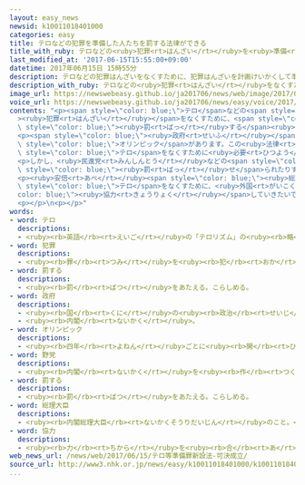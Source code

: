 ```yaml
---
layout: easy_news
newsid: k10011018401000
categories: easy
title: テロなどの犯罪を準備した人たちを罰する法律ができる
title_with_ruby: テロなどの<ruby>犯罪<rt>はんざい</rt></ruby>を<ruby>準備<rt>じゅんび</rt></ruby>した<ruby>人<rt>ひと</rt></ruby>たちを<ruby>罰<rt>ばっ</rt></ruby>する<ruby>法律<rt>ほうりつ</rt></ruby>ができる
last_modified_at: '2017-06-15T15:55:00+09:00'
datetime: 2017年06月15日 15時55分
description: テロなどの犯罪はんざいをなくすために、犯罪はんざいを計画けいかくして準備じゅんびをした人ひとたちを罰ばっする法律ほうりつができました。
description_with_ruby: テロなどの<ruby>犯罪<rt>はんざい</rt></ruby>をなくすために、<ruby>犯罪<rt>はんざい</rt></ruby>を<ruby>計画<rt>けいかく</rt></ruby>して<ruby>準備<rt>じゅんび</rt></ruby>をした<ruby>人<rt>ひと</rt></ruby>たちを<ruby>罰<rt>ばっ</rt></ruby>する<ruby>法律<rt>ほうりつ</rt></ruby>ができました。
image_url: https://newswebeasy.github.io/ja201706/news/web/image/2017/06/15/k10011018401000.jpg
voice_url: https://newswebeasy.github.io/ja201706/news/easy/voice/2017/06/15/k10011018401000.mp3
contents: "<p><span style=\"color: blue;\">テロ</span>などの<span style=\"color: blue;\"\
  ><ruby>犯罪<rt>はんざい</rt></ruby></span>をなくすために、<span style=\"color: blue;\"><ruby>犯罪<rt>はんざい</rt></ruby></span>を<ruby>計画<rt>けいかく</rt></ruby>して<ruby>準備<rt>じゅんび</rt></ruby>をした<ruby>人<rt>ひと</rt></ruby>たちを<span\
  \ style=\"color: blue;\"><ruby>罰<rt>ばっ</rt></ruby>する</span><ruby>法律<rt>ほうりつ</rt></ruby>ができました。</p>\n\
  <p><span style=\"color: blue;\"><ruby>政府<rt>せいふ</rt></ruby></span>は「２０２０<ruby>年<rt>ねん</rt></ruby>には<ruby>東京<rt>とうきょう</rt></ruby>で<span\
  \ style=\"color: blue;\">オリンピック</span>があります。この<ruby>法律<rt>ほうりつ</rt></ruby>は<span\
  \ style=\"color: blue;\">テロ</span>をなくすために<ruby>必要<rt>ひつよう</rt></ruby>です」などと<ruby>説明<rt>せつめい</rt></ruby>しています。</p>\n\
  <p>しかし、<ruby>民進党<rt>みんしんとう</rt></ruby>などの<span style=\"color: blue;\"><ruby>野党<rt>やとう</rt></ruby></span>は「この<ruby>法律<rt>ほうりつ</rt></ruby>ができると、<ruby>悪<rt>わる</rt></ruby>いことをしていない<ruby>市民<rt>しみん</rt></ruby>が<ruby>警察<rt>けいさつ</rt></ruby>に<ruby>調<rt>しら</rt></ruby>べられたり、<span\
  \ style=\"color: blue;\"><ruby>罰<rt>ばっ</rt></ruby>せ</span>られたりするかもしれません」などと<ruby>言<rt>い</rt></ruby>って、<ruby>強<rt>つよ</rt></ruby>く<ruby>反対<rt>はんたい</rt></ruby>していました。</p>\n\
  <p><ruby>安倍<rt>あべ</rt></ruby><span style=\"color: blue;\"><ruby>総理大臣<rt>そうりだいじん</rt></ruby></span>は「<span\
  \ style=\"color: blue;\">テロ</span>をなくすために、<ruby>外国<rt>がいこく</rt></ruby>とも<span style=\"\
  color: blue;\"><ruby>協力<rt>きょうりょく</rt></ruby></span>していきたいです」と<ruby>話<rt>はな</rt></ruby>しています。</p>\n\
  <p></p>\n<p></p>"
words:
- word: テロ
  descriptions:
  - <ruby><rb>英語</rb><rt>えいご</rt></ruby>の「テロリズム」の<ruby><rb>略</rb><rt>りゃく</rt></ruby>。<ruby><rb>政治的</rb><rt>せいじてき</rt></ruby>な<ruby><rb>目的</rb><rt>もくてき</rt></ruby>を<ruby><rb>成</rb><rt>な</rt></ruby>しとげるためには、<ruby><rb>人</rb><rt>ひと</rt></ruby>の<ruby><rb>命</rb><rt>いのち</rt></ruby>をうばうような<ruby><rb>暴力</rb><rt>ぼうりょく</rt></ruby>を<ruby><rb>使</rb><rt>つか</rt></ruby>ってもよいとする<ruby><rb>考</rb><rt>かんが</rt></ruby>え。また、そのような<ruby><rb>考</rb><rt>かんが</rt></ruby>えで<ruby><rb>起</rb><rt>お</rt></ruby>こす<ruby><rb>事件</rb><rt>じけん</rt></ruby>。
- word: 犯罪
  descriptions:
  - <ruby><rb>罪</rb><rt>つみ</rt></ruby>を<ruby><rb>犯</rb><rt>おか</rt></ruby>すこと。<ruby><rb>法律</rb><rt>ほうりつ</rt></ruby>を<ruby><rb>破</rb><rt>やぶ</rt></ruby>ること。また、<ruby><rb>犯</rb><rt>おか</rt></ruby>した<ruby><rb>罪</rb><rt>つみ</rt></ruby>。
- word: 罰する
  descriptions:
  - <ruby><rb>罰</rb><rt>ばつ</rt></ruby>をあたえる。こらしめる。
- word: 政府
  descriptions:
  - <ruby><rb>国</rb><rt>くに</rt></ruby>の<ruby><rb>政治</rb><rt>せいじ</rt></ruby>を<ruby><rb>行</rb><rt>おこな</rt></ruby>うところ。
  - <ruby><rb>内閣</rb><rt>ないかく</rt></ruby>。
- word: オリンピック
  descriptions:
  - <ruby><rb>四年</rb><rt>よねん</rt></ruby>ごとに<ruby><rb>開</rb><rt>ひら</rt></ruby>かれ、<ruby><rb>世界</rb><rt>せかい</rt></ruby>じゅうの<ruby><rb>国々</rb><rt>くにぐに</rt></ruby>から<ruby><rb>選手</rb><rt>せんしゅ</rt></ruby>が<ruby><rb>参加</rb><rt>さんか</rt></ruby>する<ruby><rb>競技大会</rb><rt>きょうぎたいかい</rt></ruby>。<ruby><rb>古代</rb><rt>こだい</rt></ruby>ギリシャのオリンピアで<ruby><rb>開</rb><rt>ひら</rt></ruby>かれた<ruby><rb>古代</rb><rt>こだい</rt></ruby>オリンピックにならって、フランスのクーベルタンの<ruby><rb>力</rb><rt>ちから</rt></ruby>で、一八九六<ruby><rb>年</rb><rt>ねん</rt></ruby>にギリシャのアテネで<ruby><rb>開</rb><rt>ひら</rt></ruby>かれたのが、<ruby><rb>近代</rb><rt>きんだい</rt></ruby>オリンピックの<ruby><rb>始</rb><rt>はじ</rt></ruby>まり。<ruby><rb>五輪</rb><rt>ごりん</rt></ruby>。
- word: 野党
  descriptions:
  - <ruby><rb>内閣</rb><rt>ないかく</rt></ruby>を<ruby><rb>作</rb><rt>つく</rt></ruby>っていない<ruby><rb>政党</rb><rt>せいとう</rt></ruby>。
- word: 罰する
  descriptions:
  - <ruby><rb>罰</rb><rt>ばつ</rt></ruby>をあたえる。こらしめる。
- word: 総理大臣
  descriptions:
  - <ruby><rb>内閣総理大臣</rb><rt>ないかくそうりだいじん</rt></ruby>のこと。<ruby><rb>内閣</rb><rt>ないかく</rt></ruby>の<ruby><rb>最高責任者</rb><rt>さいこうせきにんしゃ</rt></ruby>で、<ruby><rb>国会議員</rb><rt>こっかいぎいん</rt></ruby>の<ruby><rb>中</rb><rt>なか</rt></ruby>から<ruby><rb>議員</rb><rt>ぎいん</rt></ruby>が<ruby><rb>選</rb><rt>えら</rt></ruby>び、<ruby><rb>天皇</rb><rt>てんのう</rt></ruby>が<ruby><rb>認</rb><rt>みと</rt></ruby>めて<ruby><rb>決</rb><rt>き</rt></ruby>まる。<ruby><rb>首相</rb><rt>しゅしょう</rt></ruby>。<ruby><rb>総理</rb><rt>そうり</rt></ruby>。
- word: 協力
  descriptions:
  - <ruby><rb>力</rb><rt>ちから</rt></ruby>を<ruby><rb>合</rb><rt>あ</rt></ruby>わせて、ものごとを<ruby><rb>行</rb><rt>おこな</rt></ruby>うこと。
web_news_url: /news/web/2017/06/15/テロ等準備罪新設法-可決成立/
source_url: http://www3.nhk.or.jp/news/easy/k10011018401000/k10011018401000.html
...
```

